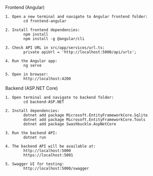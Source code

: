 Frontend (Angular)  


    1. Open a new terminal and navigate to Angular frontend folder:  
            cd frontend-angular  

    2. Install frontend dependencies:  
            npm install  
            npm install -g @angular/cli  

    3. Check API URL in src/app/services/url.ts:  
            private apiUrl = 'http://localhost:5000/api/urls';  

    4. Run the Angular app:  
            ng serve  

    5. Open in browser:  
            http://localhost:4200  


Backend (ASP.NET Core)  


    1. Open terminal and navigate to backend folder:  
            cd backend-ASP.NET  

    2. Install dependencies:  
            dotnet add package Microsoft.EntityFrameworkCore.Sqlite  
            dotnet add package Microsoft.EntityFrameworkCore.Tools  
            dotnet add package Swashbuckle.AspNetCore 

    3. Run the backend API:  
            dotnet run  

    4. The backend API will be available at:  
            http://localhost:5000  
            https://localhost:5001 

    5. Swagger UI for testing:  
            http://localhost:5000/swagger  
